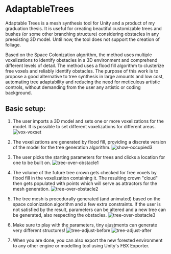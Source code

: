 # AdaptableTrees
 
Adaptable Trees is a mesh synthesis tool for Unity and a product of my graduation thesis. It is useful for creating beautiful customizable trees and bushes (or some other branching structure) considering obstacles in any preexisting 3D model. Until now, the tool does not support the creation of foliage.

Based on the Space Colonization algorithm, the method uses multiple voxelizations to identify obstacles in a 3D environment and comprehend different levels of detail. The method uses a flood fill algorithm to clusterize free voxels and reliably identify obstacles. The purpose of this work is to propose a good alternative to tree synthesis in large amounts and low cost, automating tree adaptability and reducing the need for meticulous artistic controls, without demanding from the user any artistic or coding background.

## Basic setup:

1) The user imports a 3D model and sets one or more voxelizations for the model. It is possible to set different voxelizations for different areas.
![vox-voxset](https://user-images.githubusercontent.com/19597048/232611805-1732fb63-a443-4f49-b60e-4edd9440738c.png)

2) The voxelizations are generated by flood fill, providing a discrete version of the model for the tree generation algorithm.
![show-occupied3](https://user-images.githubusercontent.com/19597048/232615063-c8b71861-30de-40f0-9acf-06a0d023bbd8.png)

3) The user picks the starting parameters for trees and clicks a location for one to be built on.
![tree-over-obstacle1](https://user-images.githubusercontent.com/19597048/232607713-77410db1-45fc-438e-adba-22af045718f7.png)

4) The volume of the future tree crown gets checked for free voxels by flood fill in the voxelization containing it. The resulting crown "cloud" then gets populated with points which will serve as attractors for the mesh generation.
![tree-over-obstacle2](https://user-images.githubusercontent.com/19597048/232607751-3fa75b13-3435-49da-ac9c-e14209e2896f.png)

5) The tree mesh is procedurally generated (and animated) based on the space colonization algorithm and a few extra constraints. If the user is not satisfied by the result, parameters can be altered and a new tree can be generated, also respecting the obstacles.
![tree-over-obstacle3](https://user-images.githubusercontent.com/19597048/232607769-d675287e-aff9-4e5f-b8b4-33eaba458e18.png)

6) Make sure to play with the parameters, tiny ajustments can generate very different structures!
![tree-adjust-before](https://user-images.githubusercontent.com/19597048/232617707-493d08fd-c54d-4db1-9881-fb7412735b7e.png)
![tree-adjust-after](https://user-images.githubusercontent.com/19597048/232617717-54588cf0-70a9-41f6-b23f-902a6df942f2.png)

6) When you are done, you can also export the new forested environment to any other engine or modelling tool using Unity's FBX Exporter.

